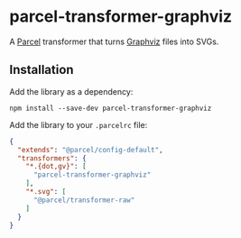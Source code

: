 parcel-transformer-graphviz
===========================

A [Parcel] transformer that turns [Graphviz] files into SVGs.

Installation
------------

Add the library as a dependency:

```shell
npm install --save-dev parcel-transformer-graphviz
````

Add the library to your `.parcelrc` file:

```json
{
  "extends": "@parcel/config-default",
  "transformers": {
    "*.{dot,gv}": [
      "parcel-transformer-graphviz"
    ],
    "*.svg": [
      "@parcel/transformer-raw"
    ]
  }
}
```

[Graphviz]: https://graphviz.org/

[Parcel]: https://parceljs.org/
